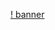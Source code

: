 [! banner](https://github.com/repositoryrepos/Sarvente-FNF-Mod-V1/blob/main/img/skin-funkin-cardbordtoast.jpg)
